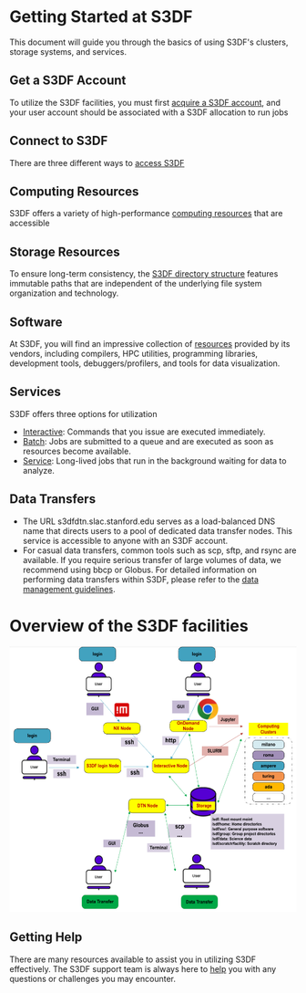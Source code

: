 # Getting Started at S3DF

This document will guide you through the basics of using S3DF's clusters, storage systems, and services.

## Get a S3DF Account
To utilize the S3DF facilities, you must first [acquire a S3DF account](accounts.md#account), and your user account should be associated with a S3DF allocation to run jobs

## Connect to S3DF
There are three different ways to [access S3DF](access.md)

## Computing Resources
S3DF offers a variety of high-performance [computing resources](batch-compute.md#clusters-and-repos) that are accessible

## Storage Resources
To ensure long-term consistency, the [S3DF directory structure](data-and-storage.md#directory) features immutable paths that are independent of the underlying file system organization and technology.

## Software
At S3DF, you will find an impressive collection of [resources](software.md) provided by its vendors, including compilers, HPC utilities, programming libraries, development tools, debuggers/profilers, and tools for data visualization.

## Services
S3DF offers three options for utilization
- [Interactive](interactive-compute.md): Commands that you issue are executed immediately.
- [Batch](batch-compute.md): Jobs are submitted to a queue and are executed as soon as resources become available.
- [Service](service-compute.md): Long-lived jobs that run in the background waiting for data to analyze.

## Data Transfers
- The URL s3dfdtn.slac.stanford.edu serves as a load-balanced DNS name that directs users to a pool of dedicated data transfer nodes. This service is accessible to anyone with an S3DF account.
- For casual data transfers, common tools such as scp, sftp, and rsync are available. If you require serious transfer of large volumes of data, we recommend using bbcp or Globus.
For detailed information on performing data transfers within S3DF, please refer to the [data management guidelines](data-transfer.md).

# Overview of the S3DF facilities

![Resource](assets/Resource.png)

## Getting Help
There are many resources available to assist you in utilizing S3DF effectively. The S3DF support team is always here to [help](contact-us.md) you with any questions or challenges you may encounter.
